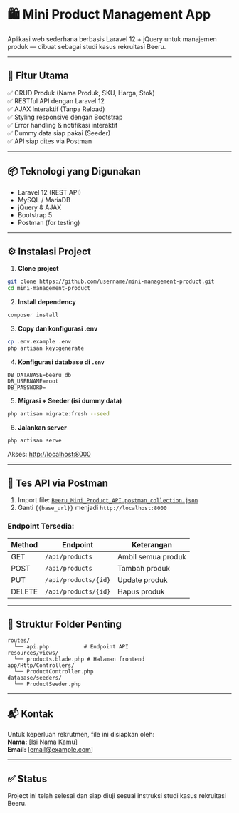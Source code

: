 # 🛍️ Mini Product Management App

Aplikasi web sederhana berbasis Laravel 12 + jQuery untuk manajemen produk — dibuat sebagai studi kasus rekruitasi Beeru.

---

## 🚀 Fitur Utama

✅ CRUD Produk (Nama Produk, SKU, Harga, Stok)  
✅ RESTful API dengan Laravel 12  
✅ AJAX Interaktif (Tanpa Reload)  
✅ Styling responsive dengan Bootstrap  
✅ Error handling & notifikasi interaktif  
✅ Dummy data siap pakai (Seeder)  
✅ API siap dites via Postman  

---

## 📦 Teknologi yang Digunakan

- Laravel 12 (REST API)
- MySQL / MariaDB
- jQuery & AJAX
- Bootstrap 5
- Postman (for testing)

---

## ⚙️ Instalasi Project

1. **Clone project**
```bash
git clone https://github.com/username/mini-management-product.git
cd mini-management-product
```

2. **Install dependency**
```bash
composer install
```

3. **Copy dan konfigurasi .env**
```bash
cp .env.example .env
php artisan key:generate
```

4. **Konfigurasi database di `.env`**
```dotenv
DB_DATABASE=beeru_db
DB_USERNAME=root
DB_PASSWORD=
```

5. **Migrasi + Seeder (isi dummy data)**
```bash
php artisan migrate:fresh --seed
```

6. **Jalankan server**
```bash
php artisan serve
```

Akses: [http://localhost:8000](http://localhost:8000)

---

## 🧪 Tes API via Postman

1. Import file: [`Beeru_Mini_Product_API.postman_collection.json`](./Beeru_Mini_Product_API.postman_collection.json)
2. Ganti `{{base_url}}` menjadi `http://localhost:8000`

### Endpoint Tersedia:

| Method | Endpoint             | Keterangan          |
|--------|----------------------|---------------------|
| GET    | `/api/products`      | Ambil semua produk  |
| POST   | `/api/products`      | Tambah produk       |
| PUT    | `/api/products/{id}` | Update produk       |
| DELETE | `/api/products/{id}` | Hapus produk        |

---

## 🧹 Struktur Folder Penting

```
routes/
  └── api.php           # Endpoint API
resources/views/
  └── products.blade.php # Halaman frontend
app/Http/Controllers/
  └── ProductController.php
database/seeders/
  └── ProductSeeder.php
```

---

## 📬 Kontak

Untuk keperluan rekrutmen, file ini disiapkan oleh:  
**Nama:** [Isi Nama Kamu]  
**Email:** [email@example.com]

---

## ✅ Status

Project ini telah selesai dan siap diuji sesuai instruksi studi kasus rekruitasi Beeru.